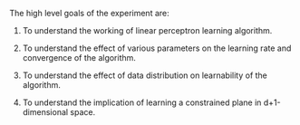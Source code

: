 The high level goals of the experiment are:

  1. To understand the working of linear perceptron learning algorithm.

  2. To understand the effect of various parameters on the learning rate and convergence of the algorithm.

  3. To understand the effect of data distribution on learnability of the algorithm.

  4. To understand the implication of learning a constrained plane in d+1-dimensional space.

